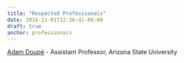 ```yaml
---
title: "Respected Professionals"
date: 2018-11-01T12:36:41-04:00
draft: true
anchor: professionals
---
```


[Adam Doupé](https://adamdoupe.com/ "Adam Doupe") - Assistant Professor, Arizona State University
